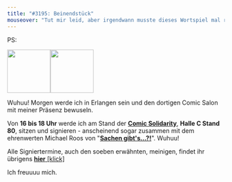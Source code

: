 ```yaml
---
title: "#3195: Beinendstück"
mouseover: "Tut mir leid, aber irgendwann musste dieses Wortspiel mal raus. Kribbelte mir schon die ganze Zeit in den Zehen."
---
```


PS:

<img src="http://www.comic-salon.de/daten/pics/Logo_2014.gif" width=100><img src="https://sites.google.com/site/comicsolidarity/_/rsrc/1388751015016/config/customLogo.gif" width=100>

Wuhuu! Morgen werde ich in Erlangen sein und den dortigen Comic Salon mit meiner Präsenz bewuseln. 

Von <strong>16 bis 18 Uhr</strong> werde ich am Stand der <a href="https://www.facebook.com/comicsolidarity" title="Comic Solidarity"><strong>Comic Solidarity</strong></a>, <strong>Halle C Stand 80</strong>, sitzen und signieren -  anscheinend sogar zusammen mit dem ehrenwerten Michael Roos von "<a href="http://demichl.wordpress.com/"><strong>Sachen gibt's...?!</strong></a>". Wuhuu!

Alle Signiertermine, auch den soeben erwähnten, meinigen, findet ihr übrigens <a href="http://www.comic-salon.de/index.asp?FsID=31&spr=1#T20.06.2014"><strong>hier</strong> [klick]</a> 

Ich freuuuu mich.

